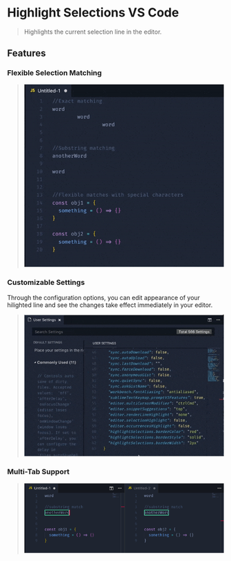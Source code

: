# Highlight Selections VS Code

> Highlights the current selection line in the editor.


## Features



### Flexible Selection Matching

>![Highlight Selections VScode preview](https://github.com/cliffordfajardo/highlight-selections-vscode/raw/master/images/highlight-selections-singleEditor.gif)


### Customizable Settings
Through the configuration options, you can edit appearance of your hilighted line and see the changes take effect immediately in your editor.

>![Highlight Selections VScode customization preview](https://github.com/cliffordfajardo/highlight-selections-vscode/raw/master/images/highlight-selections-customizer.gif)


### Multi-Tab Support

>![Highlight Selections VScode customization preview](https://github.com/cliffordfajardo/highlight-selections-vscode/raw/master/images/highlight-selections-multi-editor.png)
